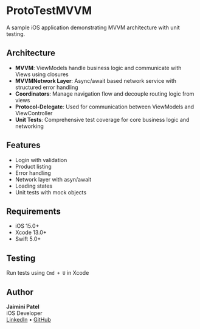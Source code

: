 # ProtoTestMVVM

A sample iOS application demonstrating MVVM architecture with unit testing.

## Architecture
- **MVVM**: ViewModels handle business logic and communicate with Views using closures
- **MVVMNetwork Layer**: Async/await based network service with structured error handling
- **Coordinators**: Manage navigation flow and decouple routing logic from views
- **Protocol-Delegate**: Used for communication between ViewModels and ViewController
- **Unit Tests**: Comprehensive test coverage for core business logic and networking

## Features

- Login with validation
- Product listing
- Error handling
- Network layer with asyn/await
- Loading states
- Unit tests with mock objects

## Requirements

- iOS 15.0+
- Xcode 13.0+
- Swift 5.0+


## Testing

Run tests using `Cmd + U` in Xcode 

## Author

**Jaimini Patel**  
iOS Developer  
[LinkedIn](https://www.linkedin.com/in/jaimini-patel-225615160/) • [GitHub](https://github.com/jaiminipatel)
